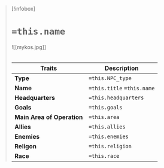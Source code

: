> [!infobox]
> # `=this.name`
> ![[mykos.jpg]]
> ######
> | Traits         | Description                                                                                                                           |
> | -------------- | ------------------------------------------------------------------------------------------------------------------------------------- |
> | **Type** | `=this.NPC_type` |
> | **Name** | `=this.title` `=this.name` |
> | **Headquarters** | `=this.headquarters` |
> | **Goals** | `=this.goals` |
> | **Main Area of Operation** | `=this.area` |
> | **Allies** | `=this.allies` |
> | **Enemies** | `=this.enemies` |
> | **Religon** | `=this.religion`|
> | **Race** | `=this.race`|